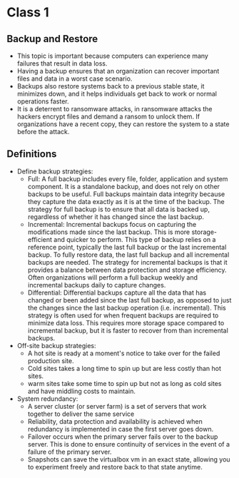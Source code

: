 # Class 1

## Backup and Restore
- This topic is important because computers can experience many failures that result in data loss.
- Having a backup ensures that an organization can recover important files and data in a worst case scenario.
- Backups also restore systems back to a previous stable state, it minimizes down, and it helps individuals get back to work or normal operations faster.
- It is a deterrent to ransomware attacks, in ransomware attacks the hackers encrypt files and demand a ransom to unlock them. If organizations have a recent copy, they can restore the system to a state before the attack.
## Definitions
- Define backup strategies:
  - Full: A full backup includes every file, folder, application and system component. It is a standalone backup, and does not rely on other backups to be useful. Full backups maintain data integrity because they capture the data exactly as it is at the time of the backup. The strategy for full backup is to ensure that all data is backed up, regardless of whether it has changed since the last backup.
  - Incremental: Incremental backups focus on capturing the modifications made since the last backup. This is more storage-efficient and quicker to perform. This type of backup relies on a reference point, typically the last full backup or the last incremental backup. To fully restore data, the last full backup and all incremental backups are needed. The strategy for incremental backups is that it provides a balance between data protection and storage efficiency. Often organizations will perform a full backup weekly and incremental backups daily to capture changes. 
  - Differential: Differential backups capture all the data that has changed or been added since the last full backup, as opposed to just the changes since the last backup operation (i.e. incremental). This strategy is often used for when frequent backups are required to minimize data loss. This requires more storage space compared to incremental backup, but it is faster to recover from than incremental backups.
- Off-site backup strategies:
  - A hot site is ready at a moment's notice to take over for the failed production site.
  - Cold sites takes a long time to spin up but are less costly than hot sites.
  - warm sites take some time to spin up but not as long as cold sites and have middling costs to maintain.
- System redundancy:
  - A server cluster (or server farm) is a set of servers that work together to deliver the same service
  - Reliability, data protection and availability is achieved when redundancy is implemented in case the first server goes down.
  - Failover occurs when the primary server fails over to the backup server. This is done to ensure continuity of services in the event of a failure of the primary server.
  - Snapshots can save the virtualbox vm in an exact state, allowing you to experiment freely and restore back to that state anytime. 
   
